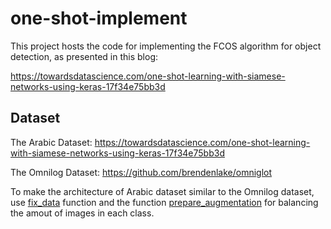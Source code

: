 # one-shot-implement

This project hosts the code for implementing the FCOS algorithm for object detection, as presented in this blog:

https://towardsdatascience.com/one-shot-learning-with-siamese-networks-using-keras-17f34e75bb3d

## Dataset

The Arabic Dataset: https://towardsdatascience.com/one-shot-learning-with-siamese-networks-using-keras-17f34e75bb3d

The Omnilog Dataset: https://github.com/brendenlake/omniglot

To make the architecture of Arabic dataset similar to the Omnilog dataset, use [fix_data](fix-dataset.py) function and the function [prepare_augmentation](fix-dataset.py) for balancing the amout of images in each class.


